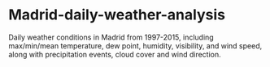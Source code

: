 # Madrid-daily-weather-analysis
Daily weather conditions in Madrid from 1997-2015, including max/min/mean temperature, dew point, humidity, visibility, and wind speed, along with precipitation events, cloud cover and wind direction.
